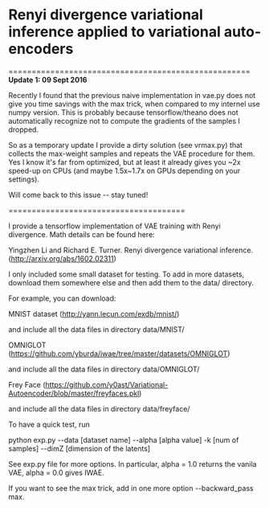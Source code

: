 # Renyi divergence variational inference applied to variational auto-encoders
====================================================
**Update 1: 09 Sept 2016**

Recently I found that the previous naive implementation in vae.py does not give you time savings with the max trick, when compared to my internel use numpy version. This is probably because tensorflow/theano does not automatically recognize not to compute the gradients of the samples I dropped. 

So as a temporary update I provide a dirty solution (see vrmax.py) that collects the max-weight samples and repeats the VAE procedure for them. Yes I know it's far from optimized, but at least it already gives you ~2x speed-up on CPUs (and maybe 1.5x~1.7x on GPUs depending on your settings).

Will come back to this issue -- stay tuned! 

======================================

I provide a tensorflow implementation of VAE training with Renyi divergence. Math details can be found here:

Yingzhen Li and Richard E. Turner. Renyi divergence variational inference. 
(http://arxiv.org/abs/1602.02311)

I only included some small dataset for testing. To add in more datasets, download them somewhere else and then add them to the data/ directory.

For example, you can download:

MNIST dataset (http://yann.lecun.com/exdb/mnist/)

and include all the data files in directory data/MNIST/

OMNIGLOT (https://github.com/yburda/iwae/tree/master/datasets/OMNIGLOT)

and include all the data files in directory data/OMNIGLOT/

Frey Face (https://github.com/y0ast/Variational-Autoencoder/blob/master/freyfaces.pkl)

and include all the data files in directory data/freyface/

To have a quick test, run 

python exp.py --data [dataset name] --alpha [alpha value] -k [num of samples] --dimZ [dimension of the latents]

See exp.py file for more options. In particular, alpha = 1.0 returns the vanila VAE, alpha = 0.0 gives IWAE. 

If you want to see the max trick, add in one more option --backward_pass max.
